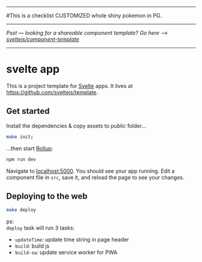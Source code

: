 **********************************************************
#This is a checklist CUSTOMIZED whole shiny pokemon in PG.
**********************************************************

*Psst — looking for a shareable component template? Go here --> [sveltejs/component-template](https://github.com/sveltejs/component-template)*

---

# svelte app

This is a project template for [Svelte](https://svelte.dev) apps. It lives at https://github.com/sveltejs/template.

## Get started

Install the dependencies & copy assets to public folder...

```bash
make init;
```

...then start [Rollup](https://rollupjs.org):

```bash
npm run dev
```

Navigate to [localhost:5000](http://localhost:5000). You should see your app running. Edit a component file in `src`, save it, and reload the page to see your changes.


## Deploying to the web

```bash
make deploy
```

ps:  
`deploy` task will run 3 tasks:
* `updateTime`: update time string in page header
* `build`: build js
* `build-sw`: update service worker for PWA
